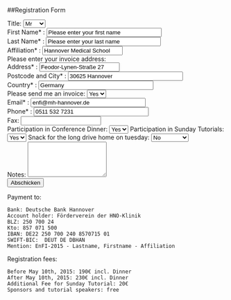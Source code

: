 ##Registration Form

<form id="kontaktformular" name="kontaktformular" action="">
<tr>
   <td align="right" valign="top">Title:</td>
   <td>
   <select name="Grossstadt" class="Auswahl" size="1">
   <option value="Mr">Mr</option>
   <option value="Mrs">Mrs</option>
   <option value="Dr.">Dr.</option>
   <option value="Prof.">Prof.</option>
   </select>
   </td>
</tr>
<div>
 <td align="right"  <label for="Vorname">First Name* :</label> 
  <input type="text" size="30" maxlength="40" value="Please enter your first name" id="absender" name="absender"
</div>

<div>
  <label for="Nachname">Last Name* :</label>
  <input type="text" size="30" maxlength="40" value="Please enter your last name" id="absender" name="absender" />
</div>
<div>
  <label for="Affiliation">Affiliation* :</label>
  <input type="text" value="Hannover Medical School" id="absender" name="absender" />
</div>
Please enter your invoice address:
<div>
  <label for="Adresse">Address* :</label>
  <input type="text"  value="Feodor-Lynen-Straße 27" id="absender" name="absender" />
</div>
<div>
  <label for="Stadt">Postcode and City* :</label>
  <input type="text" size="30" maxlength="40" value="30625 Hannover" id="absender" name="absender" />
</div>
<div>
  <label for="Land">Country* :</label>
  <input type="text" size="30" maxlength="40" value="Germany" id="absender" name="absender" />
</div>

</div>
<tr>
      <td align="right" valign="top"> Please send me an invoice:</td>
      <td>
      <select name="Invoice" class="Auswahl" size="1">
        <option value="Ja">Yes</option>
        <option value="Nein">No</option>
      </select>
      </td>
</tr>
</div>

<div>
  <label for="Mailadresse">Email* :</label>
  <input type="text" size="30" maxlength="40" value="enfi@mh-hannover.de" id="absender" name="absender" />
</div>
<div>
  <label for="Telefon">Phone* :</label>
  <input type="text" size="30" maxlength="40" value="0511 532 7231" id="absender" name="absender" />
</div>
<div>
  <label for="Fax">Fax:</label>
  <input type="text" id="absender" name="absender" />
</div>
</div>
<tr>
      <td align="right" valign="top"> Participation in Conference Dinner:</td>
      <td>
      <select name="Conference Dinner" class="Auswahl" size="1">
        <option value="Ja">Yes</option>
        <option value="Nein">No</option>
      </select>
      </td>
</tr>
</div>

</div>   
<tr>
      <td align="right" valign="top"> Participation in Sunday Tutorials:</td>
      <td>
      <select name="Sunday Tutorial" class="Auswahl" size="1">
        <option value="Ja">Yes</option>
        <option value="Nein">No</option>
      </select>
      </td>
</tr>
</div>

</div>   
<tr>
      <td align="right" valign="top">Snack for the long drive home on tuesday:</td>
      <td>
      <select name="Snack" class="Auswahl" size="1">
        <option value="Nein">No</option>
        <option value="Veget.">Vegetarian</option>
		<option value="Meat">Meat</option>
      </select>
      </td>
</tr>
</div>

<div>
  <label for="nachricht">Notes:</label>
  <textarea id="nachricht" name="nachricht" cols="20" rows="5"></textarea>
</div>
<div>
  <input type="submit" value="Abschicken" />
</div>
</form>




Payment to:

    Bank: Deutsche Bank Hannover
    Account holder: Förderverein der HNO-Klinik
	BLZ: 250 700 24
	Kto: 857 071 500
    IBAN: DE22 250 700 240 8570715 01
    SWIFT-BIC:  DEUT DE DBHAN
    Mention: EnFI-2015 - Lastname, Firstname - Affiliation

Registration fees:

    Before May 10th, 2015: 190€ incl. Dinner
    After May 10th, 2015: 230€ incl. Dinner
	Additional Fee for Sunday Tutorial: 20€
    Sponsors and tutorial speakers: free
